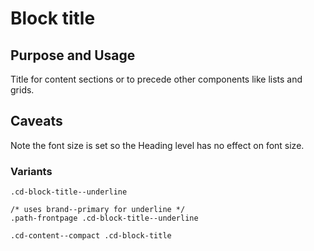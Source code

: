 # Block title

## Purpose and Usage
Title for content sections or to precede other components like lists and grids.

## Caveats
Note the font size is set so the Heading level has no effect on font size.

### Variants

```
.cd-block-title--underline

/* uses brand--primary for underline */
.path-frontpage .cd-block-title--underline

.cd-content--compact .cd-block-title

```
